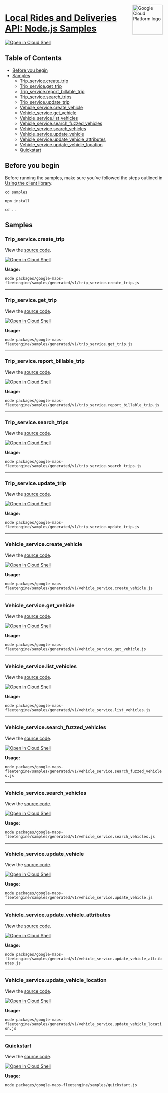 [//]: # "This README.md file is auto-generated, all changes to this file will be lost."
[//]: # "To regenerate it, use `python -m synthtool`."
<img src="https://avatars2.githubusercontent.com/u/2810941?v=3&s=96" alt="Google Cloud Platform logo" title="Google Cloud Platform" align="right" height="96" width="96"/>

# [Local Rides and Deliveries API: Node.js Samples](https://github.com/googleapis/google-cloud-node)

[![Open in Cloud Shell][shell_img]][shell_link]



## Table of Contents

* [Before you begin](#before-you-begin)
* [Samples](#samples)
  * [Trip_service.create_trip](#trip_service.create_trip)
  * [Trip_service.get_trip](#trip_service.get_trip)
  * [Trip_service.report_billable_trip](#trip_service.report_billable_trip)
  * [Trip_service.search_trips](#trip_service.search_trips)
  * [Trip_service.update_trip](#trip_service.update_trip)
  * [Vehicle_service.create_vehicle](#vehicle_service.create_vehicle)
  * [Vehicle_service.get_vehicle](#vehicle_service.get_vehicle)
  * [Vehicle_service.list_vehicles](#vehicle_service.list_vehicles)
  * [Vehicle_service.search_fuzzed_vehicles](#vehicle_service.search_fuzzed_vehicles)
  * [Vehicle_service.search_vehicles](#vehicle_service.search_vehicles)
  * [Vehicle_service.update_vehicle](#vehicle_service.update_vehicle)
  * [Vehicle_service.update_vehicle_attributes](#vehicle_service.update_vehicle_attributes)
  * [Vehicle_service.update_vehicle_location](#vehicle_service.update_vehicle_location)
  * [Quickstart](#quickstart)

## Before you begin

Before running the samples, make sure you've followed the steps outlined in
[Using the client library](https://github.com/googleapis/google-cloud-node#using-the-client-library).

`cd samples`

`npm install`

`cd ..`

## Samples



### Trip_service.create_trip

View the [source code](https://github.com/googleapis/google-cloud-node/blob/main/packages/google-maps-fleetengine/samples/generated/v1/trip_service.create_trip.js).

[![Open in Cloud Shell][shell_img]](https://console.cloud.google.com/cloudshell/open?git_repo=https://github.com/googleapis/google-cloud-node&page=editor&open_in_editor=packages/google-maps-fleetengine/samples/generated/v1/trip_service.create_trip.js,samples/README.md)

__Usage:__


`node packages/google-maps-fleetengine/samples/generated/v1/trip_service.create_trip.js`


-----




### Trip_service.get_trip

View the [source code](https://github.com/googleapis/google-cloud-node/blob/main/packages/google-maps-fleetengine/samples/generated/v1/trip_service.get_trip.js).

[![Open in Cloud Shell][shell_img]](https://console.cloud.google.com/cloudshell/open?git_repo=https://github.com/googleapis/google-cloud-node&page=editor&open_in_editor=packages/google-maps-fleetengine/samples/generated/v1/trip_service.get_trip.js,samples/README.md)

__Usage:__


`node packages/google-maps-fleetengine/samples/generated/v1/trip_service.get_trip.js`


-----




### Trip_service.report_billable_trip

View the [source code](https://github.com/googleapis/google-cloud-node/blob/main/packages/google-maps-fleetengine/samples/generated/v1/trip_service.report_billable_trip.js).

[![Open in Cloud Shell][shell_img]](https://console.cloud.google.com/cloudshell/open?git_repo=https://github.com/googleapis/google-cloud-node&page=editor&open_in_editor=packages/google-maps-fleetengine/samples/generated/v1/trip_service.report_billable_trip.js,samples/README.md)

__Usage:__


`node packages/google-maps-fleetengine/samples/generated/v1/trip_service.report_billable_trip.js`


-----




### Trip_service.search_trips

View the [source code](https://github.com/googleapis/google-cloud-node/blob/main/packages/google-maps-fleetengine/samples/generated/v1/trip_service.search_trips.js).

[![Open in Cloud Shell][shell_img]](https://console.cloud.google.com/cloudshell/open?git_repo=https://github.com/googleapis/google-cloud-node&page=editor&open_in_editor=packages/google-maps-fleetengine/samples/generated/v1/trip_service.search_trips.js,samples/README.md)

__Usage:__


`node packages/google-maps-fleetengine/samples/generated/v1/trip_service.search_trips.js`


-----




### Trip_service.update_trip

View the [source code](https://github.com/googleapis/google-cloud-node/blob/main/packages/google-maps-fleetengine/samples/generated/v1/trip_service.update_trip.js).

[![Open in Cloud Shell][shell_img]](https://console.cloud.google.com/cloudshell/open?git_repo=https://github.com/googleapis/google-cloud-node&page=editor&open_in_editor=packages/google-maps-fleetengine/samples/generated/v1/trip_service.update_trip.js,samples/README.md)

__Usage:__


`node packages/google-maps-fleetengine/samples/generated/v1/trip_service.update_trip.js`


-----




### Vehicle_service.create_vehicle

View the [source code](https://github.com/googleapis/google-cloud-node/blob/main/packages/google-maps-fleetengine/samples/generated/v1/vehicle_service.create_vehicle.js).

[![Open in Cloud Shell][shell_img]](https://console.cloud.google.com/cloudshell/open?git_repo=https://github.com/googleapis/google-cloud-node&page=editor&open_in_editor=packages/google-maps-fleetengine/samples/generated/v1/vehicle_service.create_vehicle.js,samples/README.md)

__Usage:__


`node packages/google-maps-fleetengine/samples/generated/v1/vehicle_service.create_vehicle.js`


-----




### Vehicle_service.get_vehicle

View the [source code](https://github.com/googleapis/google-cloud-node/blob/main/packages/google-maps-fleetengine/samples/generated/v1/vehicle_service.get_vehicle.js).

[![Open in Cloud Shell][shell_img]](https://console.cloud.google.com/cloudshell/open?git_repo=https://github.com/googleapis/google-cloud-node&page=editor&open_in_editor=packages/google-maps-fleetengine/samples/generated/v1/vehicle_service.get_vehicle.js,samples/README.md)

__Usage:__


`node packages/google-maps-fleetengine/samples/generated/v1/vehicle_service.get_vehicle.js`


-----




### Vehicle_service.list_vehicles

View the [source code](https://github.com/googleapis/google-cloud-node/blob/main/packages/google-maps-fleetengine/samples/generated/v1/vehicle_service.list_vehicles.js).

[![Open in Cloud Shell][shell_img]](https://console.cloud.google.com/cloudshell/open?git_repo=https://github.com/googleapis/google-cloud-node&page=editor&open_in_editor=packages/google-maps-fleetengine/samples/generated/v1/vehicle_service.list_vehicles.js,samples/README.md)

__Usage:__


`node packages/google-maps-fleetengine/samples/generated/v1/vehicle_service.list_vehicles.js`


-----




### Vehicle_service.search_fuzzed_vehicles

View the [source code](https://github.com/googleapis/google-cloud-node/blob/main/packages/google-maps-fleetengine/samples/generated/v1/vehicle_service.search_fuzzed_vehicles.js).

[![Open in Cloud Shell][shell_img]](https://console.cloud.google.com/cloudshell/open?git_repo=https://github.com/googleapis/google-cloud-node&page=editor&open_in_editor=packages/google-maps-fleetengine/samples/generated/v1/vehicle_service.search_fuzzed_vehicles.js,samples/README.md)

__Usage:__


`node packages/google-maps-fleetengine/samples/generated/v1/vehicle_service.search_fuzzed_vehicles.js`


-----




### Vehicle_service.search_vehicles

View the [source code](https://github.com/googleapis/google-cloud-node/blob/main/packages/google-maps-fleetengine/samples/generated/v1/vehicle_service.search_vehicles.js).

[![Open in Cloud Shell][shell_img]](https://console.cloud.google.com/cloudshell/open?git_repo=https://github.com/googleapis/google-cloud-node&page=editor&open_in_editor=packages/google-maps-fleetengine/samples/generated/v1/vehicle_service.search_vehicles.js,samples/README.md)

__Usage:__


`node packages/google-maps-fleetengine/samples/generated/v1/vehicle_service.search_vehicles.js`


-----




### Vehicle_service.update_vehicle

View the [source code](https://github.com/googleapis/google-cloud-node/blob/main/packages/google-maps-fleetengine/samples/generated/v1/vehicle_service.update_vehicle.js).

[![Open in Cloud Shell][shell_img]](https://console.cloud.google.com/cloudshell/open?git_repo=https://github.com/googleapis/google-cloud-node&page=editor&open_in_editor=packages/google-maps-fleetengine/samples/generated/v1/vehicle_service.update_vehicle.js,samples/README.md)

__Usage:__


`node packages/google-maps-fleetengine/samples/generated/v1/vehicle_service.update_vehicle.js`


-----




### Vehicle_service.update_vehicle_attributes

View the [source code](https://github.com/googleapis/google-cloud-node/blob/main/packages/google-maps-fleetengine/samples/generated/v1/vehicle_service.update_vehicle_attributes.js).

[![Open in Cloud Shell][shell_img]](https://console.cloud.google.com/cloudshell/open?git_repo=https://github.com/googleapis/google-cloud-node&page=editor&open_in_editor=packages/google-maps-fleetengine/samples/generated/v1/vehicle_service.update_vehicle_attributes.js,samples/README.md)

__Usage:__


`node packages/google-maps-fleetengine/samples/generated/v1/vehicle_service.update_vehicle_attributes.js`


-----




### Vehicle_service.update_vehicle_location

View the [source code](https://github.com/googleapis/google-cloud-node/blob/main/packages/google-maps-fleetengine/samples/generated/v1/vehicle_service.update_vehicle_location.js).

[![Open in Cloud Shell][shell_img]](https://console.cloud.google.com/cloudshell/open?git_repo=https://github.com/googleapis/google-cloud-node&page=editor&open_in_editor=packages/google-maps-fleetengine/samples/generated/v1/vehicle_service.update_vehicle_location.js,samples/README.md)

__Usage:__


`node packages/google-maps-fleetengine/samples/generated/v1/vehicle_service.update_vehicle_location.js`


-----




### Quickstart

View the [source code](https://github.com/googleapis/google-cloud-node/blob/main/packages/google-maps-fleetengine/samples/quickstart.js).

[![Open in Cloud Shell][shell_img]](https://console.cloud.google.com/cloudshell/open?git_repo=https://github.com/googleapis/google-cloud-node&page=editor&open_in_editor=packages/google-maps-fleetengine/samples/quickstart.js,samples/README.md)

__Usage:__


`node packages/google-maps-fleetengine/samples/quickstart.js`






[shell_img]: https://gstatic.com/cloudssh/images/open-btn.png
[shell_link]: https://console.cloud.google.com/cloudshell/open?git_repo=https://github.com/googleapis/google-cloud-node&page=editor&open_in_editor=samples/README.md
[product-docs]: https://developers.google.com/maps/documentation/transportation-logistics/mobility
